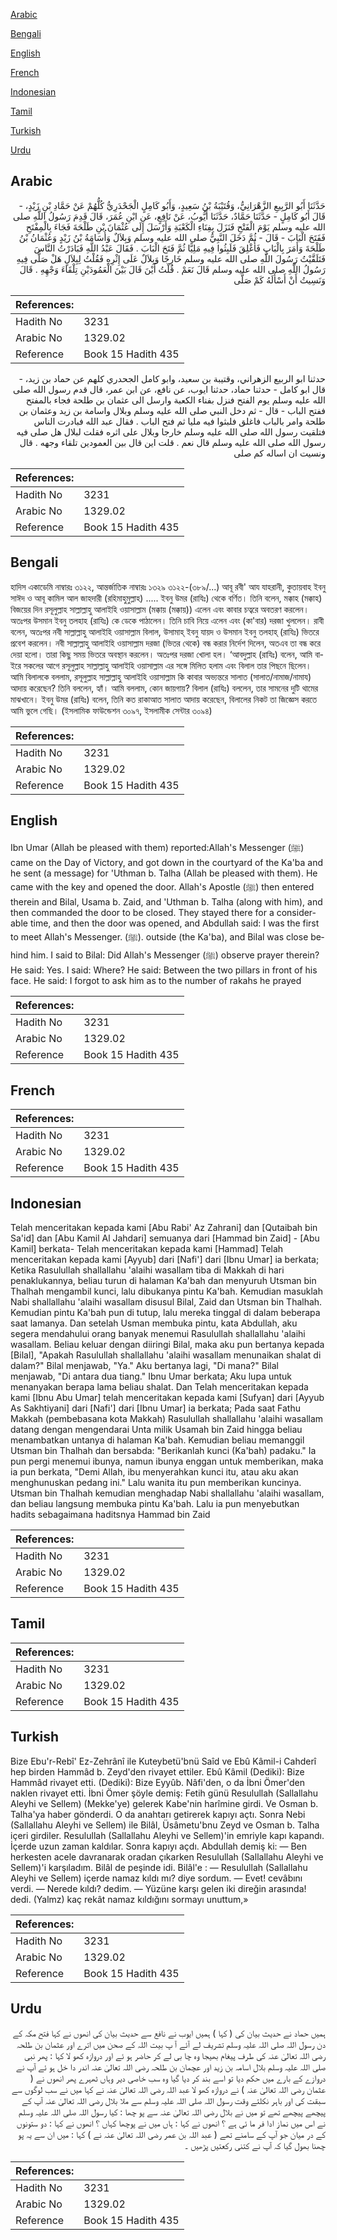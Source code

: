 [Arabic](#arabic)

[Bengali](#bengali)

[English](#english)

[French](#french)

[Indonesian](#indonesian)

[Tamil](#tamil)

[Turkish](#turkish)

[Urdu](#urdu)

## Arabic


<div dir="rtl" lang="ar" style={{fontSize:'larger',backgroundColor:'#f8f9fa',padding:20}}>
حَدَّثَنَا أَبُو الرَّبِيعِ الزَّهْرَانِيُّ، وَقُتَيْبَةُ بْنُ سَعِيدٍ، وَأَبُو كَامِلٍ الْجَحْدَرِيُّ كُلُّهُمْ عَنْ حَمَّادِ بْنِ زَيْدٍ، - قَالَ أَبُو كَامِلٍ - حَدَّثَنَا حَمَّادٌ، حَدَّثَنَا أَيُّوبُ، عَنْ نَافِعٍ، عَنِ ابْنِ عُمَرَ، قَالَ قَدِمَ رَسُولُ اللَّهِ صلى الله عليه وسلم يَوْمَ الْفَتْحِ فَنَزَلَ بِفِنَاءِ الْكَعْبَةِ وَأَرْسَلَ إِلَى عُثْمَانَ بْنِ طَلْحَةَ فَجَاءَ بِالْمِفْتَحِ فَفَتَحَ الْبَابَ - قَالَ - ثُمَّ دَخَلَ النَّبِيُّ صلى الله عليه وسلم وَبِلاَلٌ وَأُسَامَةُ بْنُ زَيْدٍ وَعُثْمَانُ بْنُ طَلْحَةَ وَأَمَرَ بِالْبَابِ فَأُغْلِقَ فَلَبِثُوا فِيهِ مَلِيًّا ثُمَّ فَتَحَ الْبَابَ ‏.‏ فَقَالَ عَبْدُ اللَّهِ فَبَادَرْتُ النَّاسَ فَتَلَقَّيْتُ رَسُولَ اللَّهِ صلى الله عليه وسلم خَارِجًا وَبِلاَلٌ عَلَى إِثْرِهِ فَقُلْتُ لِبِلاَلٍ هَلْ صَلَّى فِيهِ رَسُولُ اللَّهِ صلى الله عليه وسلم قَالَ نَعَمْ ‏.‏ قُلْتُ أَيْنَ قَالَ بَيْنَ الْعَمُودَيْنِ تِلْقَاءَ وَجْهِهِ ‏.‏ قَالَ وَنَسِيتُ أَنْ أَسْأَلَهُ كَمْ صَلَّى
</div>
<div style={{backgroundColor:'#f8f9fa',padding:20, marginBottom: 10}}><table> <thead> <tr> <th>References:</th> <th></th> </tr> </thead> <tbody><tr><td>Hadith No</td><td>3231</td></tr><tr><td>Arabic No</td><td>1329.02</td></tr><tr><td>Reference</td><td>Book 15 Hadith 435</td></tr></tbody></table></div>


<div dir="rtl" lang="ar" style={{fontSize:'larger',backgroundColor:'#f8f9fa',padding:20}}>
حدثنا ابو الربيع الزهراني، وقتيبة بن سعيد، وابو كامل الجحدري كلهم عن حماد بن زيد، - قال ابو كامل - حدثنا حماد، حدثنا ايوب، عن نافع، عن ابن عمر، قال قدم رسول الله صلى الله عليه وسلم يوم الفتح فنزل بفناء الكعبة وارسل الى عثمان بن طلحة فجاء بالمفتح ففتح الباب - قال - ثم دخل النبي صلى الله عليه وسلم وبلال واسامة بن زيد وعثمان بن طلحة وامر بالباب فاغلق فلبثوا فيه مليا ثم فتح الباب . فقال عبد الله فبادرت الناس فتلقيت رسول الله صلى الله عليه وسلم خارجا وبلال على اثره فقلت لبلال هل صلى فيه رسول الله صلى الله عليه وسلم قال نعم . قلت اين قال بين العمودين تلقاء وجهه . قال ونسيت ان اساله كم صلى
</div>
<div style={{backgroundColor:'#f8f9fa',padding:20, marginBottom: 10}}><table> <thead> <tr> <th>References:</th> <th></th> </tr> </thead> <tbody><tr><td>Hadith No</td><td>3231</td></tr><tr><td>Arabic No</td><td>1329.02</td></tr><tr><td>Reference</td><td>Book 15 Hadith 435</td></tr></tbody></table></div>

## Bengali


<div dir="ltr" lang="bn" style={{fontSize:'larger',backgroundColor:'#f8f9fa',padding:20}}>
হাদিস একাডেমি নাম্বারঃ ৩১২২, আন্তর্জাতিক নাম্বারঃ ১৩২৯ ৩১২২-(৩৮৯/...) আবূ রবী' আয যাহরানী, কুতায়বাহ ইবনু সাঈদ ও আবূ কামিল আল জাহদারী (রহিমাহুমুল্লাহ) ..... ইবনু উমর (রাযিঃ) থেকে বর্ণিত। তিনি বলেন, মক্কাহ (মক্কাহ) বিজয়ের দিন রসূলুল্লাহ সাল্লাল্লাহু আলাইহি ওয়াসাল্লাম (মক্কায় (মক্কায়)) এলেন এবং কাবার চত্বরে অবতরণ করলেন। অতঃপর উসমান ইবনু তলহাহ (রাযিঃ) কে ডেকে পাঠালেন। তিনি চাবি নিয়ে এলেন এবং (কা'বার) দরজা খুললেন। রাবী বলেন, অতঃপর নবী সাল্লাল্লাহু আলাইহি ওয়াসাল্লাম বিলাল, উসামাহ্ ইবনু যায়দ ও উসমান ইবনু তলহাহ্ (রাযিঃ) ভিতরে প্রবেশ করলেন। নবী সাল্লাল্লাহু আলাইহি ওয়াসাল্লাম দরজা (ভিতর থেকে) বন্ধ করার নির্দেশ দিলেন, অতএব তা বন্ধ করে দেয়া হলো। তারা কিছু সময় ভিতরে অবস্থান করলেন। অতঃপর দরজা খোলা হল। ‘আবদুল্লাহ (রাযিঃ) বলেন, আমি বাইরে সকলের আগে রসূলুল্লাহ সাল্লাল্লাহু আলাইহি ওয়াসাল্লাম এর সঙ্গে মিলিত হলাম এবং বিলাল তার পিছনে ছিলেন। আমি বিলালকে বললাম, রসূলুল্লাহ সাল্লাল্লাহু আলাইহি ওয়াসাল্লাম কি কাবার অভ্যন্তরে সালাত (সালাত/নামাজ/নামায) আদায় করেছেন? তিনি বললেন, হ্যাঁ। আমি বললাম, কোন জায়গায়? বিলাল (রাযিঃ) বললেন, তার সামনের দুটি থামের মাঝখানে। ইবনু উমর (রাযিঃ) বলেন, তিনি কত রাকাআত সালাত আদায় করেছেন, বিলালের নিকট তা জিজ্ঞেস করতে আমি ভুলে গেছি। (ইসলামিক ফাউন্ডেশন ৩০৯৭, ইসলামীক সেন্টার ৩০৯৪)
</div>
<div style={{backgroundColor:'#f8f9fa',padding:20, marginBottom: 10}}><table> <thead> <tr> <th>References:</th> <th></th> </tr> </thead> <tbody><tr><td>Hadith No</td><td>3231</td></tr><tr><td>Arabic No</td><td>1329.02</td></tr><tr><td>Reference</td><td>Book 15 Hadith 435</td></tr></tbody></table></div>

## English


<div dir="ltr" lang="en" style={{fontSize:'larger',backgroundColor:'#f8f9fa',padding:20}}>
Ibn Umar (Allah be pleased with them) reported:Allah's Messenger (ﷺ) came on the Day of Victory, and got down in the courtyard of the Ka'ba and he sent (a message) for 'Uthman b. Talha (Allah be pleased with them). He came with the key and opened the door. Allah's Apostle (ﷺ) then entered therein and Bilal, Usama b. Zaid, and 'Uthman b. Talha (along with him), and then commanded the door to be closed. They stayed there for a considerable time, and then the door was opened, and Abdullah said: I was the first to meet Allah's Messenger. (ﷺ). outside (the Ka'ba), and Bilal was close behind him. I said to Bilal: Did Allah's Messenger (ﷺ) observe prayer therein? He said: Yes. I said: Where? He said: Between the two pillars in front of his face. He said: I forgot to ask him as to the number of rakahs he prayed
</div>
<div style={{backgroundColor:'#f8f9fa',padding:20, marginBottom: 10}}><table> <thead> <tr> <th>References:</th> <th></th> </tr> </thead> <tbody><tr><td>Hadith No</td><td>3231</td></tr><tr><td>Arabic No</td><td>1329.02</td></tr><tr><td>Reference</td><td>Book 15 Hadith 435</td></tr></tbody></table></div>

## French


<div dir="ltr" lang="fr" style={{fontSize:'larger',backgroundColor:'#f8f9fa',padding:20}}>

</div>
<div style={{backgroundColor:'#f8f9fa',padding:20, marginBottom: 10}}><table> <thead> <tr> <th>References:</th> <th></th> </tr> </thead> <tbody><tr><td>Hadith No</td><td>3231</td></tr><tr><td>Arabic No</td><td>1329.02</td></tr><tr><td>Reference</td><td>Book 15 Hadith 435</td></tr></tbody></table></div>

## Indonesian


<div dir="ltr" lang="id" style={{fontSize:'larger',backgroundColor:'#f8f9fa',padding:20}}>
Telah menceritakan kepada kami [Abu Rabi' Az Zahrani] dan [Qutaibah bin Sa'id] dan [Abu Kamil Al Jahdari] semuanya dari [Hammad bin Zaid] - [Abu Kamil] berkata- Telah menceritakan kepada kami [Hammad] Telah menceritakan kepada kami [Ayyub] dari [Nafi'] dari [Ibnu Umar] ia berkata; Ketika Rasulullah shallallahu 'alaihi wasallam tiba di Makkah di hari penaklukannya, beliau turun di halaman Ka'bah dan menyuruh Utsman bin Thalhah mengambil kunci, lalu dibukanya pintu Ka'bah. Kemudian masuklah Nabi shallallahu 'alaihi wasallam disusul Bilal, Zaid dan Utsman bin Thalhah. Kemudian pintu Ka'bah pun di tutup, lalu mereka tinggal di dalam beberapa saat lamanya. Dan setelah Usman membuka pintu, kata Abdullah, aku segera mendahului orang banyak menemui Rasulullah shallallahu 'alaihi wasallam. Beliau keluar dengan diiringi Bilal, maka aku pun bertanya kepada [Bilal], "Apakah Rasulullah shallallahu 'alaihi wasallam menunaikan shalat di dalam?" Bilal menjawab, "Ya." Aku bertanya lagi, "Di mana?" Bilal menjawab, "Di antara dua tiang." Ibnu Umar berkata; Aku lupa untuk menanyakan berapa lama beliau shalat. Dan Telah menceritakan kepada kami [Ibnu Abu Umar] telah menceritakan kepada kami [Sufyan] dari [Ayyub As Sakhtiyani] dari [Nafi'] dari [Ibnu Umar] ia berkata; Pada saat Fathu Makkah (pembebasana kota Makkah) Rasulullah shallallahu 'alaihi wasallam datang dengan mengendarai Unta milik Usamah bin Zaid hingga beliau menambatkan untanya di halaman Ka'bah. Kemudian beliau memanggil Utsman bin Thalhah dan bersabda: "Berikanlah kunci (Ka'bah) padaku." Ia pun pergi menemui ibunya, namun ibunya enggan untuk memberikan, maka ia pun berkata, "Demi Allah, ibu menyerahkan kunci itu, atau aku akan menghunuskan pedang ini." Lalu wanita itu pun memberikan kuncinya. Utsman bin Thalhah kemudian menghadap Nabi shallallahu 'alaihi wasallam, dan beliau langsung membuka pintu Ka'bah. Lalu ia pun menyebutkan hadits sebagaimana haditsnya Hammad bin Zaid
</div>
<div style={{backgroundColor:'#f8f9fa',padding:20, marginBottom: 10}}><table> <thead> <tr> <th>References:</th> <th></th> </tr> </thead> <tbody><tr><td>Hadith No</td><td>3231</td></tr><tr><td>Arabic No</td><td>1329.02</td></tr><tr><td>Reference</td><td>Book 15 Hadith 435</td></tr></tbody></table></div>

## Tamil


<div dir="ltr" lang="ta" style={{fontSize:'larger',backgroundColor:'#f8f9fa',padding:20}}>

</div>
<div style={{backgroundColor:'#f8f9fa',padding:20, marginBottom: 10}}><table> <thead> <tr> <th>References:</th> <th></th> </tr> </thead> <tbody><tr><td>Hadith No</td><td>3231</td></tr><tr><td>Arabic No</td><td>1329.02</td></tr><tr><td>Reference</td><td>Book 15 Hadith 435</td></tr></tbody></table></div>

## Turkish


<div dir="ltr" lang="tr" style={{fontSize:'larger',backgroundColor:'#f8f9fa',padding:20}}>
Bize Ebu'r-Rebî' Ez-Zehrânî ile Kuteybetü'bnü Saîd ve Ebû Kâmil-i Cahderî hep birden Hammâd b. Zeyd'den rivayet ettiler. Ebû Kâmil (Dediki): Bize Hammâd rivayet etti. (Dediki): Bize Eyyûb. Nâfi'den, o da İbni Ömer'den naklen rivayet etti. İbni Ömer şöyle demiş: Fetih günü Resulullah (Sallallahu Aleyhi ve Sellem) (Mekke'ye) gelerek Kabe'nin harîmine girdi. Ve Osman b. Talha'ya haber gönderdi. O da anahtarı getirerek kapıyı açtı. Sonra Nebi (Sallallahu Aleyhi ve Sellem) ile Bilâl, Üsâmetu'bnu Zeyd ve Osman b. Talha içeri girdiler. Resulullah (Sallallahu Aleyhi ve Sellem)'in emriyle kapı kapandı. İçerde uzun zaman kaldılar. Sonra kapıyı açdı. Abdullah demiş ki: — Ben herkesten acele davranarak oradan çıkarken Resulullah (Sallallahu Aleyhi ve Sellem)'i karşıladım. Bilâl de peşinde idi. Bilâl'e : — Resulullah (Sallallahu Aleyhi ve Sellem) içerde namaz kıldı mı? diye sordum. — Evet! cevâbını verdi. — Nerede kıldı? dedim. — Yüzüne karşı gelen iki direğin arasında! dedi. (Yalmz) kaç rekât namaz kıldığını sormayı unuttum,»
</div>
<div style={{backgroundColor:'#f8f9fa',padding:20, marginBottom: 10}}><table> <thead> <tr> <th>References:</th> <th></th> </tr> </thead> <tbody><tr><td>Hadith No</td><td>3231</td></tr><tr><td>Arabic No</td><td>1329.02</td></tr><tr><td>Reference</td><td>Book 15 Hadith 435</td></tr></tbody></table></div>

## Urdu


<div dir="rtl" lang="ur" style={{fontSize:'larger',backgroundColor:'#f8f9fa',padding:20}}>
ہمیں حماد نے حدیث بیان کی ( کہا ) ہمیں ایوب نے نافع سے حدیث بیان کی انھوں نے کہا فتح مکہ کے دن رسول اللہ صلی اللہ علیہ وسلم تشریف لے آئے آ پ بیت اللہ کے صحن میں اترے اور عثمان بن طلحہ رضی اللہ تعالیٰ عنہ کی طرف پیغام بھیجا وہ چا بی لے کر حاضر ہو ئے اور دروازہ کھو لا کہا : پھر نبی صلی اللہ علیہ وسلم بلال اسامہ بن زید اور عچمان بن طلحہ رضی اللہ تعالیٰ عنہ اندر دا خل ہو ئے آپ نے دروازے کے بارے میں حکم دیا تو اسے بند کر دیا گیا وہ سب خاصی دیر وہاں ٹھہرے پھر انھوں نے ( عثمان رضی اللہ تعالیٰ عنہ ) نے دروازہ کھو لا عبد اللہ رضی اللہ تعالیٰ عنہ نے کہا میں نے سب لوگوں سے سبقت کی اور باہر نکلتے وقت رسول اللہ صلی اللہ علیہ وسلم سے ملا بلال رضی اللہ تعالیٰ عنہ آپ کے پیچھے پیچھے تھے تو میں نے بلال رضی اللہ تعالیٰ عنہ سے پو چھا : کیا رسول اللہ صلی اللہ علیہ وسلم نے اس میں نماز ادا فر ما ئی ہے ؟ انھوں نے کہا : ہاں میں نے پوچھا کہاں ؟ انھوں نے کہا : دو ستونوں کے در میان جو آپ کے سامنے تھے ( عبد اللہ بن عمر رضی اللہ تعالیٰ عنہ نے ) کہا : میں ان سے یہ پو چھنا بھول گیا کہ آپ نے کتنی رکعتیں پڑھیں ۔
</div>
<div style={{backgroundColor:'#f8f9fa',padding:20, marginBottom: 10}}><table> <thead> <tr> <th>References:</th> <th></th> </tr> </thead> <tbody><tr><td>Hadith No</td><td>3231</td></tr><tr><td>Arabic No</td><td>1329.02</td></tr><tr><td>Reference</td><td>Book 15 Hadith 435</td></tr></tbody></table></div>